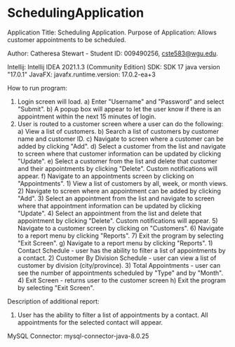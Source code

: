 # SchedulingApplication
Application Title: Scheduling Application. 
Purpose of Application: Allows customer appointments to be scheduled.

Author: Catheresa Stewart - Student ID: 009490256, cste583@wgu.edu.

Intellij: Intellij IDEA 2021.1.3 (Community Edition)
SDK: SDK 17 java version "17.0.1"
JavaFX: javafx.runtime.version: 17.0.2-ea+3

How to run program:
1) Login screen will load.
	a) Enter "Username" and "Password" and select "Submit".
 	b) A popup box will appear to let the user know if there is an appointment within the next 15 minutes of login.
2) User is routed to a customer screen where a user can do the following:
	a) View a list of customers.
	b) Search a list of customers by customer name and customer ID.
	c) Navigate to screen where a customer can be added by clicking "Add".
	d) Select a customer from the list and navigate to screen where that customer information can be updated by clicking "Update".
	e) Select a customer from the list and delete that customer and their appointments by clicking "Delete". Custom notifications will appear.
	f) Navigate to an appointments screen by clicking on "Appointments".
		1) View a list of customers by all, week, or month views.
		2) Navigate to screen where an appointment can be added by clicking "Add".
		3) Select an appointment from the list and navigate to screen where that appointment information can be updated by clicking "Update".
		4) Select an appointment from the list and delete that appointment by clicking "Delete". Custom notifications will appear.
		5) Navigate to a customer screen by clicking on "Customers".
		6) Navigate to a report menu by clicking "Reports".
		7) Exit the program by selecting "Exit Screen".
	g) Navigate to a report menu by clicking "Reports".
		1) Contact Schedule - user has the ability to filter a list of appointments by a contact. 
		2) Customer By Division Schedule - user can view a list of customer by division (city/province).
		3) Total Appointments - user can see the number of appointments scheduled by "Type" and by "Month".
		4) Exit Screen - returns user to the customer screen
	h) Exit the program by selecting "Exit Screen".


Description of additional report:
1) User has the ability to filter a list of appointments by a contact.  All appointments for the selected contact will appear.

MySQL Connector: mysql-connector-java-8.0.25
